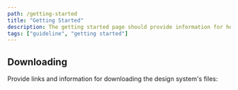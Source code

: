 ```yaml
---
path: /getting-started
title: "Getting Started"
description: The getting started page should provide information for how to get up and running with the design system.
tags: ["guideline", "getting started"]
---
```


## Downloading
Provide links and information for downloading the design system's files:
